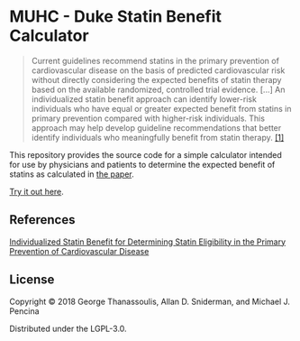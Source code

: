 # MUHC - Duke Statin Benefit Calculator

> Current guidelines recommend statins in the primary prevention of
> cardiovascular disease on the basis of predicted cardiovascular risk without
> directly considering the expected benefits of statin therapy based on the
> available randomized, controlled trial evidence.
> [...]
> An individualized statin benefit approach can identify lower-risk individuals
> who have equal or greater expected benefit from statins in primary prevention
> compared with higher-risk individuals. This approach may help develop
> guideline recommendations that better identify individuals who meaningfully
> benefit from statin therapy. [\[1\]][1]

This repository provides the source code for a simple calculator intended for
use by physicians and patients to determine the expected benefit of statins as
calculated in [the paper][1].

[Try it out here](https://tgetgood.github.io/statin-benefit/resources/public/production/index.html).

## References

[Individualized Statin Benefit for Determining Statin Eligibility in the Primary Prevention of Cardiovascular Disease](https://www.ahajournals.org/doi/abs/10.1161/circulationaha.115.018383)

## License

Copyright © 2018 George Thanassoulis, Allan D. Sniderman, and Michael J. Pencina

Distributed under the LGPL-3.0.

[1]: https://www.ahajournals.org/doi/abs/10.1161/circulationaha.115.018383 "Individualized Statin Benefit for Determining Statin Eligibility in the Primary Prevention of Cardiovascular Disease"

